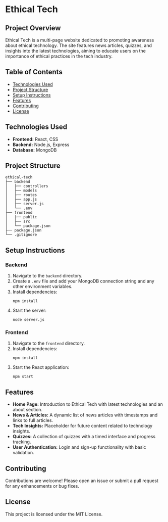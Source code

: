 # Ethical Tech

## Project Overview
Ethical Tech is a multi-page website dedicated to promoting awareness about ethical technology. The site features news articles, quizzes, and insights into the latest technologies, aiming to educate users on the importance of ethical practices in the tech industry.

## Table of Contents
- [Technologies Used](#technologies-used)
- [Project Structure](#project-structure)
- [Setup Instructions](#setup-instructions)
- [Features](#features)
- [Contributing](#contributing)
- [License](#license)

## Technologies Used
- **Frontend:** React, CSS
- **Backend:** Node.js, Express
- **Database:** MongoDB

## Project Structure
```
ethical-tech
├── backend
│   ├── controllers
│   ├── models
│   ├── routes
│   ├── app.js
│   ├── server.js
│   └── .env
├── frontend
│   ├── public
│   ├── src
│   └── package.json
├── package.json
└── .gitignore
```

## Setup Instructions

### Backend
1. Navigate to the `backend` directory.
2. Create a `.env` file and add your MongoDB connection string and any other environment variables.
3. Install dependencies:
   ```
   npm install
   ```
4. Start the server:
   ```
   node server.js
   ```

### Frontend
1. Navigate to the `frontend` directory.
2. Install dependencies:
   ```
   npm install
   ```
3. Start the React application:
   ```
   npm start
   ```

## Features
- **Home Page:** Introduction to Ethical Tech with latest technologies and an about section.
- **News & Articles:** A dynamic list of news articles with timestamps and links to full articles.
- **Tech Insights:** Placeholder for future content related to technology insights.
- **Quizzes:** A collection of quizzes with a timed interface and progress tracking.
- **User Authentication:** Login and sign-up functionality with basic validation.

## Contributing
Contributions are welcome! Please open an issue or submit a pull request for any enhancements or bug fixes.

## License
This project is licensed under the MIT License.